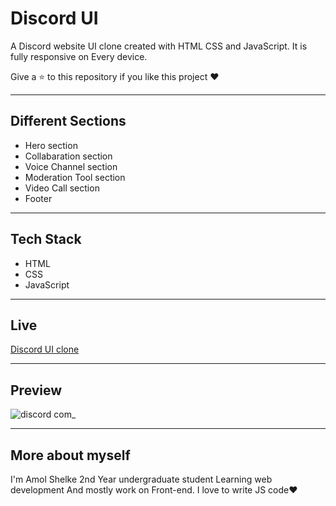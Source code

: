# Discord UI

A Discord website UI clone created with HTML CSS and JavaScript. It is fully responsive on Every device.

Give a ⭐ to this repository if you like this project ❤️

<hr/>

## Different Sections

- Hero section
- Collabaration section
- Voice Channel section
- Moderation Tool section
- Video Call section
- Footer

<hr/>

## Tech Stack

- HTML
- CSS
- JavaScript

<hr/>

## Live

[Discord UI clone](https://discord-ui-ten.vercel.app/)

<hr/>

## Preview

![discord com_](https://user-images.githubusercontent.com/95171638/217620487-8f9179f8-a302-4838-b7d1-c4ed28af0d10.png)

<hr/>

## More about myself

I'm Amol Shelke 2nd Year undergraduate student Learning web development
And mostly work on Front-end. I love to write JS code❤️
